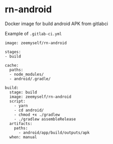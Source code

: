 # rn-android
Docker image for build android APK from gitlabci

Example of  `.gitlab-ci.yml`

```
image: zeemyself/rn-android

stages:
- build

cache:
  paths:
  - node_modules/
  - android/.gradle/

build:
  stage: build
  image: zeemyself/rn-android
  script:
    - yarn
    - cd android/
    - chmod +x ./gradlew
    - ./gradlew assembleRelease
  artifacts:
    paths:
      - android/app/build/outputs/apk
  when: manual
```
